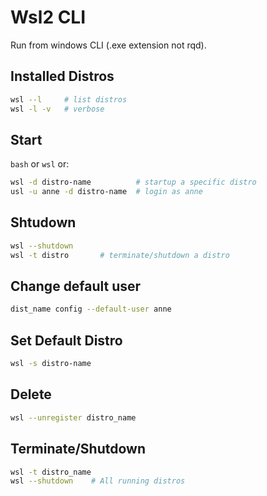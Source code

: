 # Wsl2 CLI

Run from windows CLI (.exe extension not rqd).

## Installed Distros

```bash
wsl --l		# list distros
wsl -l -v	# verbose
```

## Start

`bash` or `wsl` or:

```bash
wsl -d distro-name 	        # startup a specific distro
usl -u anne -d distro-name	# login as anne
```

## Shtudown

```bash
wsl --shutdown
wsl -t distro 		# terminate/shutdown a distro
```

## Change default user 

```bash
dist_name config --default-user anne
```

## Set Default Distro

```bash
wsl -s distro-name
```

## Delete

```bash
wsl --unregister distro_name
```

## Terminate/Shutdown

```bash
wsl -t distro_name
wsl --shutdown    # All running distros
```
